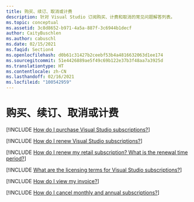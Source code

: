 ```yaml
---
title: 购买、续订、取消或计费
description: 针对 Visual Studio 订阅购买、计费和取消的常见问题解答列表。
ms.topic: conceptual
ms.assetid: 3c8d8652-b971-4a5a-887f-3c6944b1decf
author: CaityBuschlen
ms.author: cabuschl
ms.date: 02/15/2021
ms.faqid: Section4
ms.openlocfilehash: d0b61c31427b2ceebf53b4a4816632063d1ee174
ms.sourcegitcommit: 51e4426889ae5f49c69b122e37b3f48aa7a3925d
ms.translationtype: HT
ms.contentlocale: zh-CN
ms.lasthandoff: 02/16/2021
ms.locfileid: "100542959"
---
```

# <a name="purchasing-renewing-canceling-or-billing"></a>购买、续订、取消或计费

[!INCLUDE [How do I purchase Visual Studio subscriptions?](includes/how-to-purchase-subscriber.md)]  

[!INCLUDE [How do I renew Visual Studio subscriptions?](includes/how-to-renew-subscriptions.md)]  

[!INCLUDE [How do I renew my retail subscription? What is the renewal time period?](includes/renewal-period.md)]

[!INCLUDE [What are the licensing terms for Visual Studio subscriptions?](includes/licensing-terms.md)]  

[!INCLUDE [How do I view my invoice?](includes/how-to-view-invoice.md)]  

[!INCLUDE [How do I cancel monthly and annual subscriptions?](includes/cancel-cloud-subs.md)]  
